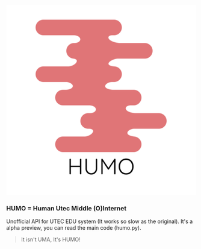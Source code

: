 <p align="center">
<img src="humo_logo.png">
</p>

<h3>HUMO = Human Utec Middle (O)Internet</h3>

Unofficial API for UTEC EDU system (It works so slow as the original).
It's a alpha preview, you can read the main code (humo.py).
> It isn't UMA, It's HUMO!
